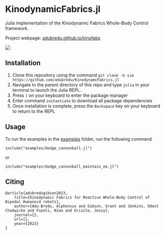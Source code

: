 # KinodynamicFabrics.jl
Julia implementation of the Kinodynamic Fabrics Whole-Body Control framework.

Project webpage: [adubredu.github.io/kinofabs](http://adubredu.github.io/kinofabs)


![](media/trailer.gif)


## Installation
1. Clone this repository using the command `git clone -b sim https://github.com/adubredu/KinodynamcFabrics.jl`
2. Navigate to the parent directory of this repo and type  `julia` in your terminal to launch the Julia REPL.
3. Press `]` on your keyboard to enter the package manager 
4. Enter command `instantiate` to download all package dependencies
5. Once installation is complete, press the `Backspace` key on your keyboard to return to the REPL

## Usage
To run the examples in the [examples](examples) folder, run the following command
```
include("examples/dodge_cannonball.jl")
```

or

```
include("examples/dodge_cannonball_maintain_ee.jl")
```

## Citing
```
@article{adubredugibson2023,
    title={Kinodynamic Fabrics for Reactive Whole-Body Control of Bipedal Humanoid robots},
    author={Adu-Bredu, Alphonsus and Gibson, Grant and Jenkins, Odest Chadwicke and Fazeli, Nima and Grizzle, Jessy},
    journal={},
    url={},
    year={2023}
}
```